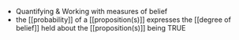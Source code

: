 - Quantifying & Working with measures of belief
- the [[probability]] of a [[proposition(s)]] expresses the [[degree of belief]] held about the [[proposition(s)]] being TRUE